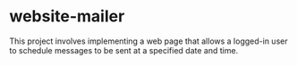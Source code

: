 # website-mailer
This project involves implementing a web page that allows a logged-in user to schedule messages to be sent at a specified date and time. 
